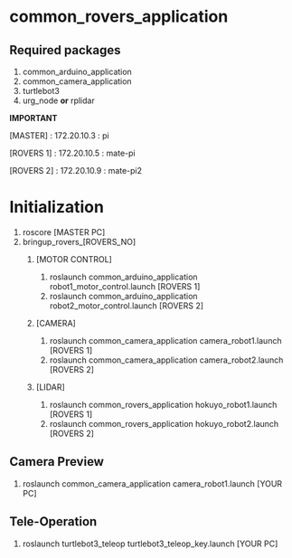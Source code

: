 # common_rovers_application

## Required packages
1. common_arduino_application
2. common_camera_application
3. turtlebot3
4. urg_node **or** rplidar

**IMPORTANT**

[MASTER] : 172.20.10.3 : pi

[ROVERS 1] : 172.20.10.5 : mate-pi

[ROVERS 2] : 172.20.10.9 : mate-pi2

# Initialization
1. roscore [MASTER PC]
2. bringup_rovers_[ROVERS_NO]
	1. [MOTOR CONTROL]
		1. roslaunch common_arduino_application robot1_motor_control.launch [ROVERS 1]
		2. roslaunch common_arduino_application robot2_motor_control.launch [ROVERS 2]
		
	2. [CAMERA]
		1. roslaunch common_camera_application camera_robot1.launch [ROVERS 1]
		2. roslaunch common_camera_application camera_robot2.launch [ROVERS 2]
		
	3. [LIDAR]
		1. roslaunch common_rovers_application hokuyo_robot1.launch [ROVERS 1]
		2. roslaunch common_rovers_application hokuyo_robot2.launch [ROVERS 2]
	
## Camera Preview
1. roslaunch common_camera_application camera_robot1.launch [YOUR PC]

## Tele-Operation
1. roslaunch turtlebot3_teleop turtlebot3_teleop_key.launch [YOUR PC]
